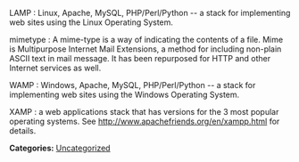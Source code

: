 <div id="wikitext">

<span id="LAMP"></span>

LAMP
:   Linux, Apache, MySQL, PHP/Perl/Python -- a stack for implementing
    web sites using the Linux Operating System.

<span id="mimetype"></span>

mimetype
:   A mime-type is a way of indicating the contents of a file. Mime is
    Multipurpose Internet Mail Extensions, a method for including
    non-plain ASCII text in mail message. It has been repurposed for
    HTTP and other Internet services as well.

<span id="WAMP"></span>

WAMP
:   Windows, Apache, MySQL, PHP/Perl/Python -- a stack for implementing
    web sites using the Windows Operating System.

<span id="XAMP"></span>

XAMP
:   a web applications stack that has versions for the 3 most popular
    operating systems. See <http://www.apachefriends.org/en/xampp.html>
    for details.

<span class="frame rfloat"> **Categories:**
[Uncategorized](http://wiki.tamouse.org?n=Category.Uncategorized)</span>

</div>
